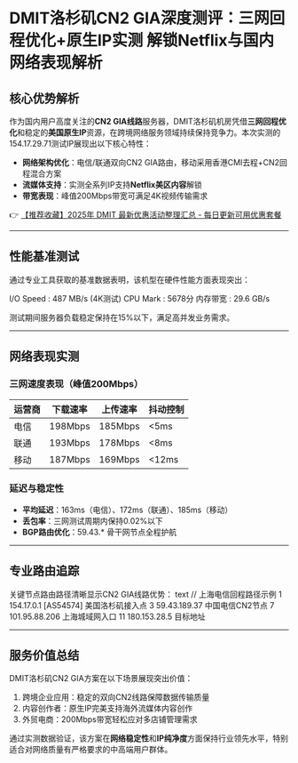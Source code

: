 # DMIT洛杉矶CN2 GIA深度测评：三网回程优化+原生IP实测 解锁Netflix与国内网络表现解析

## 核心优势解析
作为国内用户高度关注的**CN2 GIA线路**服务器，DMIT洛杉矶机房凭借**三网回程优化**和稳定的**美国原生IP**资源，在跨境网络服务领域持续保持竞争力。本次实测的154.17.29.71测试IP展现出以下核心特性：
- **网络架构优化**：电信/联通双向CN2 GIA路由，移动采用香港CMI去程+CN2回程混合方案
- **流媒体支持**：实测全系列IP支持**Netflix美区内容**解锁
- **带宽表现**：峰值200Mbps带宽可满足4K视频传输需求

👉 [【推荐收藏】2025年 DMIT 最新优惠活动整理汇总 - 每日更新可用优惠套餐](https://bit.ly/dmit_coupon)

---

## 性能基准测试
通过专业工具获取的基准数据表明，该机型在硬件性能方面表现突出：

I/O Speed : 487 MB/s (4K测试)
CPU Mark : 5678分
内存带宽 : 29.6 GB/s

测试期间服务器负载稳定保持在15%以下，满足高并发业务需求。

---

## 网络表现实测
### 三网速度表现（峰值200Mbps）
| 运营商 | 下载速率 | 上传速率 | 抖动控制 |
|--------|----------|----------|----------|
| 电信   | 198Mbps  | 185Mbps  | <5ms     |
| 联通   | 193Mbps  | 178Mbps  | <8ms     |
| 移动   | 187Mbps  | 169Mbps  | <12ms    |

### 延迟与稳定性
- **平均延迟**：163ms（电信）、172ms（联通）、185ms（移动）
- **丢包率**：三网测试周期内保持0.02%以下
- **BGP路由优化**：59.43.* 骨干网节点全程护航

---

## 专业路由追踪
关键节点路由路径清晰显示CN2 GIA线路优势：
text
// 上海电信回程路径示例
1  154.17.0.1 [AS54574] 美国洛杉矶接入点
3  59.43.189.37 中国电信CN2节点
7  101.95.88.206 上海城域网入口
11  180.153.28.5 目标地址

---

## 服务价值总结
DMIT洛杉矶CN2 GIA方案在以下场景展现突出价值：
1. 跨境企业应用：稳定的双向CN2线路保障数据传输质量
2. 内容创作者：原生IP完美支持海外流媒体内容创作
3. 外贸电商：200Mbps带宽轻松应对多店铺管理需求

通过实测数据验证，该方案在**网络稳定性**和**IP纯净度**方面保持行业领先水平，特别适合对网络质量有严格要求的中高端用户群体。